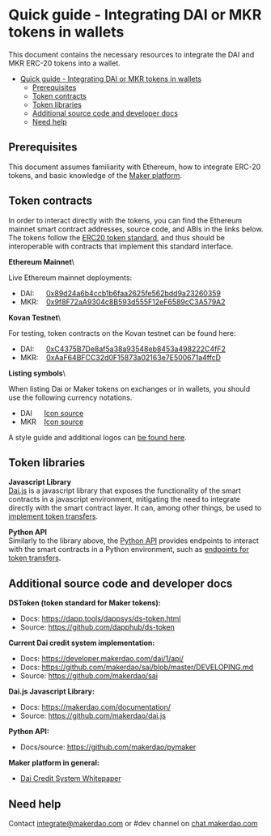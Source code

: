 # Quick guide - Integrating DAI or MKR tokens in wallets

This document contains the necessary resources to integrate the DAI and MKR ERC-20 tokens into a wallet.

- [Quick guide - Integrating DAI or MKR tokens in wallets](#quick-guide---integrating-dai-or-mkr-tokens-in-wallets)
  - [Prerequisites](#prerequisites)
  - [Token contracts](#token-contracts)
  - [Token libraries](#token-libraries)
  - [Additional source code and developer docs](#additional-source-code-and-developer-docs)
  - [Need help](#need-help)

## Prerequisites

This document assumes familiarity with Ethereum, how to integrate ERC-20 tokens, and basic knowledge of the [Maker platform](https://www.makerdao.com).

## Token contracts

In order to interact directly with the tokens, you can find the Ethereum mainnet smart contract addresses, source code, and ABIs in the links below.
The tokens follow the [ERC20 token standard](https://github.com/ethereum/EIPs/blob/master/EIPS/eip-20.md), and thus should be interoperable with contracts that implement this standard interface.

**Ethereum Mainnet**\

Live Ethereum mainnet deployments:

- DAI:&nbsp;&nbsp;&nbsp;&nbsp;&nbsp;&nbsp;[0x89d24a6b4ccb1b6faa2625fe562bdd9a23260359](https://etherscan.io/address/0x89d24a6b4ccb1b6faa2625fe562bdd9a23260359#code)
- MKR:&nbsp;&nbsp;&nbsp;&nbsp;[0x9f8F72aA9304c8B593d555F12eF6589cC3A579A2](https://etherscan.io/address/0x9f8f72aa9304c8b593d555f12ef6589cc3a579a2#code)

**Kovan Testnet**\

For testing, token contracts on the Kovan testnet can be found here:

- DAI:&nbsp;&nbsp;&nbsp;&nbsp;&nbsp;&nbsp;[0xC4375B7De8af5a38a93548eb8453a498222C4fF2](https://kovan.etherscan.io/address/0xC4375B7De8af5a38a93548eb8453a498222C4fF2#code)
- MKR:&nbsp;&nbsp;&nbsp;&nbsp;[0xAaF64BFCC32d0F15873a02163e7E500671a4ffcD](https://kovan.etherscan.io/address/0xaaf64bfcc32d0f15873a02163e7e500671a4ffcd#code)

**Listing symbols**\

When listing Dai or Maker tokens on exchanges or in wallets, you should use the following currency notations.

- DAI&nbsp;&nbsp;&nbsp;&nbsp;&nbsp;&nbsp;[Icon source](https://github.com/makerdao/Overview-of-MakerDAO-design/tree/master/DAI)
- MKR&nbsp;&nbsp;&nbsp;&nbsp;[Icon source](https://github.com/makerdao/Overview-of-MakerDAO-design/tree/master/MKR)

A style guide and additional logos can [be found here](https://github.com/makerdao/Overview-of-MakerDAO-design#style-guide).

## Token libraries

**Javascript Library**\
[Dai.js](https://makerdao.com/documentation/) is a javascript library that exposes the functionality of the smart contracts in a javascript environment, mitigating the need to integrate directly with the smart contract layer. It can, among other things, be used to [implement token transfers](https://github.com/makerdao/dai.js#usage).

**Python API**\
Similarly to the library above, the [Python API](https://github.com/makerdao/pymaker) provides endpoints to interact with the smart contracts in a Python environment, such as [endpoints for token transfers](https://github.com/makerdao/pymaker#token-transfer).

## Additional source code and developer docs

**DSToken (token standard for Maker tokens):**

- Docs: <https://dapp.tools/dappsys/ds-token.html>
- Source: <https://github.com/dapphub/ds-token>

**Current Dai credit system implementation:**

- Docs: <https://developer.makerdao.com/dai/1/api/>
- Docs: <https://github.com/makerdao/sai/blob/master/DEVELOPING.md>
- Source: <https://github.com/makerdao/sai>

**Dai.js Javascript Library:**

- Docs: <https://makerdao.com/documentation/>
- Source: <https://github.com/makerdao/dai.js>

**Python API:**

- Docs/source: <https://github.com/makerdao/pymaker>

**Maker platform in general:**

- [Dai Credit System Whitepaper](https://makerdao.com/whitepaper/)

## Need help

Contact integrate@makerdao.com or #dev channel on [chat.makerdao.com](https://chat.makerdao.com/)
